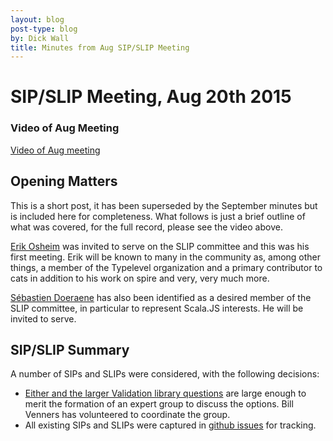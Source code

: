 ```yaml
---
layout: blog
post-type: blog
by: Dick Wall
title: Minutes from Aug SIP/SLIP Meeting
---
```


# SIP/SLIP Meeting, Aug 20th 2015

### Video of Aug Meeting
[Video of Aug meeting](https://plus.google.com/u/5/events/cfh933nkhhq0pe7h23c9v4csk6o)

## Opening Matters
This is a short post, it has been superseded by the September minutes but is included here for completeness. What follows is just a brief outline of what was covered, for the full record, please see the video above.

[Erik Osheim](https://github.com/non) was invited to serve on the SLIP committee and this was his first meeting. Erik will be known to many in the community as, among other things, a member of the Typelevel organization and a primary contributor to cats in addition to his work on spire and very, very much more.

[Sébastien Doeraene](https://github.com/sjrd) has also been identified as a desired member of the SLIP committee, in particular to represent Scala.JS interests. He will be invited to serve.

## SIP/SLIP Summary

A number of SIPs and SLIPs were considered, with the following decisions:

* [Either and the larger Validation library questions](https://github.com/scala/slip/issues/5) are large enough to merit the formation of an expert group to discuss the options. Bill Venners has volunteered to coordinate the group.
* All existing SIPs and SLIPs were captured in [github issues](https://github.com/scala/slip/issues) for tracking.

